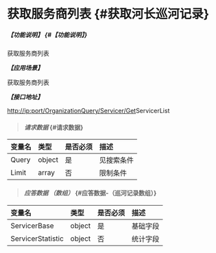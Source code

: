 # 获取服务商列表 {#获取河长巡河记录}

##### _【功能说明】_ {#【功能说明】}

获取服务商列表

_**【应用场景】**_

获取服务商列表

_**【接口地址】**_

[http://ip:port/OrganizationQuery/Servicer/Get](http://ip:port/HMQuery/PatrolRiver/GetPatrolRivers)ServicerList

> #### _请求数据_ {#请求数据}

| 变量名 | 类型 | 是否必须 | 描述 |
| :--- | :--- | :--- | :--- |
| Query | object | 是 | 见搜索条件 |
| Limit | array | 否 | 限制条件 |

> #### _应答数据 （数组）_ {#应答数据-（巡河记录数组）}

| 变量名 | 类型 | 是否必须 | 描述 |
| :--- | :--- | :--- | :--- |
| ServicerBase | object | 是 | 基础字段 |
| ServicerStatistic | object | 否 | 统计字段 |



